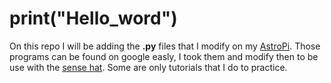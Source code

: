 # print("Hello_word")

On this repo I will be adding the <b>.py</b> files that I modify on 
my <a href="https://astro-pi.org/">AstroPi</a>. Those programs can be found
on google easly, I took them and modify then to be use with the <a href="https://www.raspberrypi.org/products/sense-hat/">sense hat</a>.
Some are only tutorials that I do to practice.
